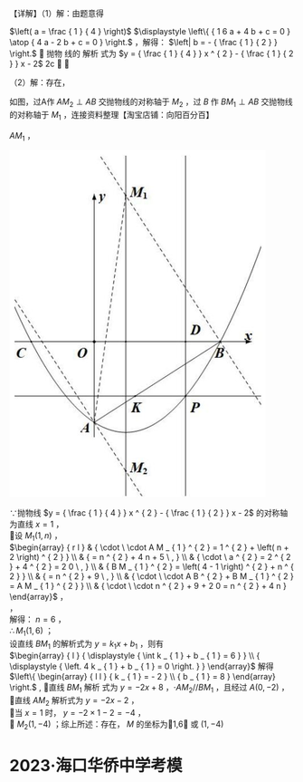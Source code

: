 【详解】（1）解：由题意得

$\left( a = \frac { 1 } { 4 } \right)$ $\displaystyle \left\{ { 1 6 a + 4 b + c = 0 } \atop { 4 a - 2 b + c = 0 } \right.$ ，解得： $\left| b = - { \frac { 1 } { 2 } } \right.$  抛物 线的 解析 式为 $y = { \frac { 1 } { 4 } } x ^ { 2 } - { \frac { 1 } { 2 } } x - 2$ 2c  

（2）解：存在，

如图，过A作 $A M _ { 2 } \perp A B$ 交抛物线的对称轴于 $M _ { 2 }$ ，过 $B$ 作 $B M _ { 1 } \perp A B$ 交抛物线的对称轴于 $M _ { 1 }$ ，连接资料整理【淘宝店铺：向阳百分百】

$A M _ { 1 }$ ，

![](<../../qs_image_DB/专题3-2_一网打尽14类·二次函数的存在性问题（解析版）_/dc51914ccae240299d767cdc686c390a43dc1710022f4f6e7573534564d59ac9.jpg>)

∵抛物线 $y = { \frac { 1 } { 4 } } x ^ { 2 } - { \frac { 1 } { 2 } } x - 2$ 的对称轴为直线 $x = 1$ ，  
设 $M _ { \mathrm { 1 } } \left( 1 , n \right)$ ，  
$\begin{array} { r l } & { \cdot \ \cdot A M _ { 1 } ^ { 2 } = 1 ^ { 2 } + \left( n + 2 \right) ^ { 2 } } \\ & { = n ^ { 2 } + 4 n + 5 \ , } \\ & { \cdot \ a ^ { 2 } = 2 ^ { 2 } + 4 ^ { 2 } = 2 0 \ , } \\ & { B M _ { 1 } ^ { 2 } = \left( 4 - 1 \right) ^ { 2 } + n ^ { 2 } } \\ & { = n ^ { 2 } + 9 \ , } \\ & { \cdot \ \cdot A B ^ { 2 } + B M _ { 1 } ^ { 2 } = A M _ { 1 } ^ { 2 } } \\ & { \cdot \ \cdot n ^ { 2 } + 9 + 2 0 = n ^ { 2 } + 4 n } \end{array}$ ，  
，  
解得： $n = 6$ ，  
$\therefore M _ { 1 } ( 1 , 6 )$ ；  
设直线 $B M _ { 1 }$ 的解析式为 $y = k _ { 1 } x + b _ { 1 }$ ，则有  
$\begin{array} { l } { \displaystyle { \int k _ { 1 } + b _ { 1 } = 6 } } \\ { \displaystyle { \left. 4 k _ { 1 } + b _ { 1 } = 0 \right. } } \end{array}$ 解得 $\left\{ \begin{array} { l l } { k _ { 1 } = - 2 } \\ { b _ { 1 } = 8 } \end{array} \right.$ , 直线 $B M _ { 1 }$ 解析 式为 $y = - 2 x + 8$ ，$\cdot A M _ { \scriptscriptstyle 2 } / / B M _ { \scriptscriptstyle 1 }$ ，且经过 $A ( 0 , - 2 )$ ，  
直线 $A M _ { 2 }$ 解析式为 $y = - 2 x - 2$ ，  
当 $x = 1$ 时， $y = - 2 \times 1 - 2 = - 4$ ，  
 $M _ { 2 } \left( 1 , - 4 \right)$ ；综上所述：存在， $M$ 的坐标为1,6 或 $( 1 , - 4 )$

# 2023·海口华侨中学考模
